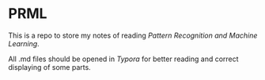 # PRML
 This is a repo to store my notes of reading *Pattern Recognition and Machine Learning*.

All .md files should be opened in *Typora* for better reading and correct displaying of some parts.

